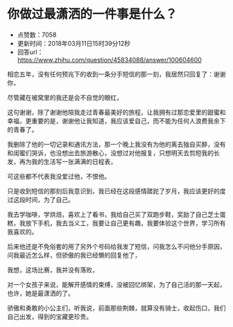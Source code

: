 # 你做过最潇洒的一件事是什么？
- 点赞数：7058
- 更新时间：2018年03月11日15时39分12秒
- 回答url：https://www.zhihu.com/question/45834088/answer/100604600
<body>
 <p data-pid="imzj-1I-">相恋五年，没有任何预兆下的收到一条分手短信的那一刻，我居然只回复了：谢谢你，</p>
 <p data-pid="klHEaXeU">尽管藏在被窝里的我还是会不自觉的眼红，</p>
 <p data-pid="eDq4RQyG">这句谢谢，除了谢谢他陪我走过青春最美好的旅程，让我拥有过那恋爱里的甜蜜和幸福，更重要的是，谢谢他让我知道，我应该爱自己，而不能为任何人浪费我余下的青春了。</p>
 <p data-pid="aZEikkqF">我删除了他的一切记录和通讯方法，那一个晚上我没有为他的离去独自买醉，没有和闺蜜们哭诉，也没想出去旅游散心，没想过对他报复，只想明天去剪短我的长发，再为我的生活写一张满满的日程表，</p>
 <p data-pid="_iiWc1IZ">可这些都不代表我没爱过他，不恨他。</p>
 <p data-pid="2u7u1p9X">只是收到短信的那刻后我意识到，我已经在这段感情蹉跎了岁月，我应该更好的度过这段时间，为了自己。</p>
 <p data-pid="H93rKR6T">我去学咖啡，学烘焙，喜欢上了看书，我给自己买了双跑步鞋，奖励了自己芝士蛋糕，我放下手机，我去当义工，我要让自己更有趣，我要体验这个世界，学习所有我喜欢的。</p>
 <p data-pid="zkY6_2g8">后来他还是不免俗套的用了另外个号码给我发了短信，问我怎么不问他分手原因，问我最近怎么样，但骄傲的我已经懒的回复他了，</p>
 <p data-pid="aM6-dfpf">我想，这场比赛，我并没有落败，</p>
 <p data-pid="spRtd3be">对一个女孩子来说，能解开感情的束缚，没被回忆绑架，为了自己活的那一天起，也许，她是最潇洒的了。</p>
 <p data-pid="7lsCbuj7">骄傲和勇敢的小公主们，听我说，前面那些荆棘，就算没有骑士，收起伤口，我们自己出发，得到的宝藏更珍贵。</p>
</body>